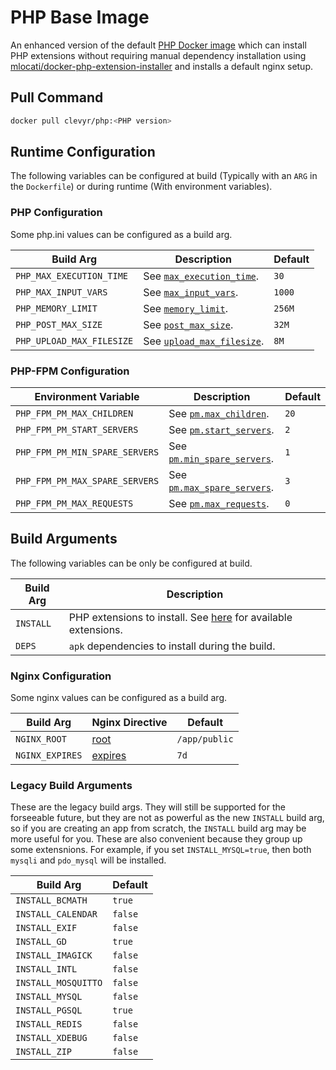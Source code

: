 # PHP Base Image

An enhanced version of the default [PHP Docker image](https://hub.docker.com/_/php) which can install PHP extensions without requiring manual dependency installation using [mlocati/docker-php-extension-installer](https://github.com/mlocati/docker-php-extension-installer) and installs a default nginx setup.

## Pull Command

```sh
docker pull clevyr/php:<PHP version>
```

## Runtime Configuration

The following variables can be configured at build (Typically with an `ARG` in the `Dockerfile`) or during runtime (With environment variables).

### PHP Configuration

Some php.ini values can be configured as a build arg.

| Build Arg                 | Description                                                                                              | Default |
|---------------------------|----------------------------------------------------------------------------------------------------------|---------|
| `PHP_MAX_EXECUTION_TIME`  | See [`max_execution_time`](https://www.php.net/manual/en/info.configuration.php#ini.max-execution-time). | `30`    |
| `PHP_MAX_INPUT_VARS`      | See [`max_input_vars`](https://www.php.net/manual/en/info.configuration.php#ini.max-input-vars).         | `1000`  |
| `PHP_MEMORY_LIMIT`        | See [`memory_limit`](https://www.php.net/manual/en/ini.core.php#ini.memory-limit).                       | `256M`  |
| `PHP_POST_MAX_SIZE`       | See [`post_max_size`](https://www.php.net/manual/en/ini.core.php#ini.post-max-size).                     | `32M`   |
| `PHP_UPLOAD_MAX_FILESIZE` | See [`upload_max_filesize`](https://www.php.net/manual/en/ini.core.php#ini.upload-max-filesize).         | `8M`    |

### PHP-FPM Configuration

| Environment Variable           | Description                                                                                                     | Default |
|--------------------------------|-----------------------------------------------------------------------------------------------------------------|---------|
| `PHP_FPM_PM_MAX_CHILDREN`      | See [`pm.max_children`](https://www.php.net/manual/en/install.fpm.configuration.php#pm.max-children).           | `20`    |
| `PHP_FPM_PM_START_SERVERS`     | See [`pm.start_servers`](https://www.php.net/manual/en/install.fpm.configuration.php#pm.start-servers).         | `2`     |
| `PHP_FPM_PM_MIN_SPARE_SERVERS` | See [`pm.min_spare_servers`](https://www.php.net/manual/en/install.fpm.configuration.php#pm.min-spare-servers). | `1`     |
| `PHP_FPM_PM_MAX_SPARE_SERVERS` | See [`pm.max_spare_servers`](https://www.php.net/manual/en/install.fpm.configuration.php#pm.max-spare-servers). | `3`     |
| `PHP_FPM_PM_MAX_REQUESTS`      | See [`pm.max_requests`](https://www.php.net/manual/en/install.fpm.configuration.php#pm.max-requests).           | `0`     |

## Build Arguments

The following variables can be only be configured at build.

| Build Arg       | Description                                                                                                                                         |
|-----------------|-----------------------------------------------------------------------------------------------------------------------------------------------------|
| `INSTALL`       | PHP extensions to install. See [here](https://github.com/mlocati/docker-php-extension-installer#supported-php-extensions) for available extensions. |
| `DEPS`          | `apk` dependencies to install during the build.                                                                                                     |

### Nginx Configuration

Some nginx values can be configured as a build arg.

| Build Arg       | Nginx Directive                                                               | Default       |
|-----------------|-------------------------------------------------------------------------------|---------------|
| `NGINX_ROOT`    | [root](http://nginx.org/en/docs/http/ngx_http_core_module.html#root)          | `/app/public` |
| `NGINX_EXPIRES` | [expires](http://nginx.org/en/docs/http/ngx_http_headers_module.html#expires) | `7d`          |

### Legacy Build Arguments

These are the legacy build args. They will still be supported for the forseeable future, but they are not as powerful as the new `INSTALL` build arg, so if you are creating an app from scratch, the `INSTALL` build arg may be more useful for you. These are also convenient because they group up some extensnions. For example, if you set `INSTALL_MYSQL=true`, then both `mysqli` and `pdo_mysql` will be installed.

| Build Arg           | Default   |
|---------------------|-----------|
| `INSTALL_BCMATH`    | `true`    |
| `INSTALL_CALENDAR`  | `false`   |
| `INSTALL_EXIF`      | `false`   |
| `INSTALL_GD`        | `true`    |
| `INSTALL_IMAGICK`   | `false`   |
| `INSTALL_INTL`      | `false`   |
| `INSTALL_MOSQUITTO` | `false`   |
| `INSTALL_MYSQL`     | `false`   |
| `INSTALL_PGSQL`     | `true`    |
| `INSTALL_REDIS`     | `false`   |
| `INSTALL_XDEBUG`    | `false`   |
| `INSTALL_ZIP`       | `false`   |
